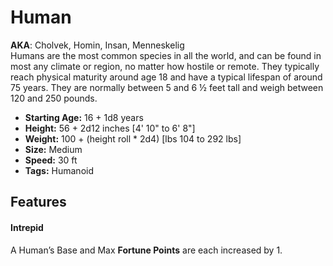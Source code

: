 # Human
**AKA**: Cholvek, Homin, Insan, Menneskelig<br/>
Humans are the most common species in all the world, and can be found in most any climate or region, no matter how hostile or remote.  They typically reach physical maturity around age 18 and have a typical lifespan of around 75 years.  They are normally between 5 and 6 ½ feet tall and weigh between 120 and 250 pounds.
- **Starting Age:** 16 + 1d8 years
- **Height:** 56 + 2d12 inches [4' 10" to 6' 8"]
- **Weight:** 100 + (height roll * 2d4) [lbs 104 to 292 lbs]
- **Size:** Medium
- **Speed:** 30 ft
- **Tags:** Humanoid

## Features
#### Intrepid
A Human’s Base and Max **Fortune Points** are each increased by 1.
